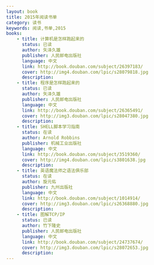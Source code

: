 ```yaml
---
layout: book
title: 2015年阅读书单
category: 读书
keywords: 阅读,书单,2015
books: 
    - title: 计算机是怎样跑起来的
      status: 已读
      author: 矢泽久雄
      publisher: 人民邮电出版社
      language: 中文
      link: http://book.douban.com/subject/26397183/
      cover: http://img4.douban.com/lpic/s28079818.jpg
      description:
    - title: 程序是怎样跑起来的
      status: 已读
      author: 矢泽久雄 
      publisher: 人民邮电出版社
      language: 中文
      link: http://book.douban.com/subject/26365491/ 
      cover: http://img3.douban.com/lpic/s28047380.jpg
      description: 
    - title: SHELL脚本学习指南
      status: 在读
      author: Arnold Robbins
      publisher: 机械工业出版社
      language: 中文
      link: http://book.douban.com/subject/3519360/
      cover: http://img4.douban.com/lpic/s3801638.jpg
      description: 
    - title: 英语魔法师之语法俱乐部
      status: 在读
      author: 旋元佑 
      publisher: 九州出版社
      language: 中文
      link: http://book.douban.com/subject/1014914/ 
      cover: http://img3.douban.com/lpic/s26368880.jpg
      description: 
    - title: 图解TCP/IP
      status: 已读
      author: 竹下隆史
      publisher: 人民邮电出版社
      language: 中文
      link: http://book.douban.com/subject/24737674/ 
      cover: http://img3.douban.com/lpic/s28072653.jpg
      description: 
---
```

